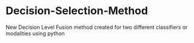 # Decision-Selection-Method
New Decision Level Fusion method created for two different classifiers or modalities using python
